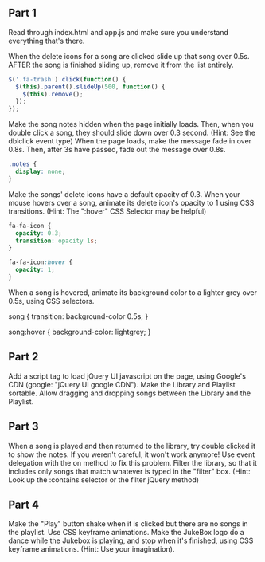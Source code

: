 ## Part 1
Read through index.html and app.js and make sure you understand everything that's there.

When the delete icons for a song are clicked slide up that song over 0.5s. AFTER the song is finished sliding up, remove it from the list entirely.

```js
$('.fa-trash').click(function() {
  $(this).parent().slideUp(500, function() {
    $(this).remove();
  });
});
```

Make the song notes hidden when the page initially loads. Then, when you double click a song, they should slide down over 0.3 second. (Hint: See the dblclick event type) When the page loads, make the message fade in over 0.8s. Then, after 3s have passed, fade out the message over 0.8s.

```css
.notes {
  display: none;
}
```

Make the songs' delete icons have a default opacity of 0.3. When your mouse hovers over a song, animate its delete icon's opacity to 1 using CSS transitions. (Hint: The ":hover" CSS Selector may be helpful)

```css
fa-fa-icon {
  opacity: 0.3;
  transition: opacity 1s;
}

fa-fa-icon:hover {
  opacity: 1;
}
```

When a song is hovered, animate its background color to a lighter grey over 0.5s, using CSS selectors.

song {
  transition: background-color 0.5s;
}

song:hover {
  background-color: lightgrey;
}


## Part 2
Add a script tag to load jQuery UI javascript on the page, using Google's CDN (google: "jQuery UI google CDN").
Make the Library and Playlist sortable.
Allow dragging and dropping songs between the Library and the Playlist.



## Part 3
When a song is played and then returned to the library, try double clicked it to show the notes. If you weren't careful, it won't work anymore! Use event delegation with the on method to fix this problem.
Filter the library, so that it includes only songs that match whatever is typed in the "filter" box. (Hint: Look up the :contains selector or the filter jQuery method)

## Part 4
Make the "Play" button shake when it is clicked but there are no songs in the playlist. Use CSS keyframe animations.
Make the JukeBox logo do a dance while the Jukebox is playing, and stop when it's finished, using CSS keyframe animations. (Hint: Use your imagination).
